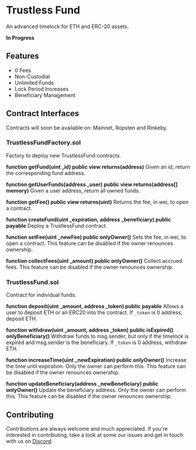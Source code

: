 # Trustless Fund
An advanced timelock for ETH and ERC-20 assets.

**In Progress**

## Features
- 0 Fees
- Non-Custodial
- Unlimited Funds
- Lock Period Increases
- Beneficiary Management

## Contract Interfaces
Contracts will soon be available on: Mainnet, Ropsten and Rinkeby.

### TrustlessFundFactory.sol
Factory to deploy new TrustlessFund contracts.

**function getFund(uint _id) public view returns(address)**
Given an id, return the corresponding fund address.

**function getUserFunds(address _user) public view returns(address[] memory)**
Given a user address, return all owned funds.

**function getFee() public view returns(uint)**
Returns the fee, in wei, to open a contract.

**function createFund(uint _expiration, address _beneficiary) public payable**
Deploy a TrustlessFund contract.

**function setFee(uint _newFee) public onlyOwner()**
Sets the fee, in wei, to open a contract.
This feature can be disabled if the owner renounces ownership.

**function collectFees(uint _amount) public onlyOwner()**
Collect accrued fees.
This feature can be disabled if the owner renounces ownership.

### TrustlessFund.sol
Contract for individual funds.

**function deposit(uint _amount, address _token) public payable**
Allows a user to deposit ETH or an ERC20 into the contract.
If `_token` is 0 address, deposit ETH.

**function withdraw(uint _amount, address _token) public isExpired() onlyBeneficiary()**
Withdraw funds to msg.sender, but only if the timelock is expired and msg.sender is the beneficiary.
If `_token` is 0 address, withdraw ETH.

**function increaseTime(uint _newExpiration) public onlyOwner()**
Increase the time until expiration. Only the owner can perform this.
This feature can be disabled if the owner renounces ownership.

**function updateBeneficiary(address _newBeneficiary) public onlyOwner()**
Update the beneficiary address. Only the owner can perform this.
This feature can be disabled if the owner renounces ownership.

## Contributing
Contributions are always welcome and much appreciated. If you're interested in contributing, take a look at some our issues and get in touch with us on [Discord](https://discord.gg/BFx9EP).